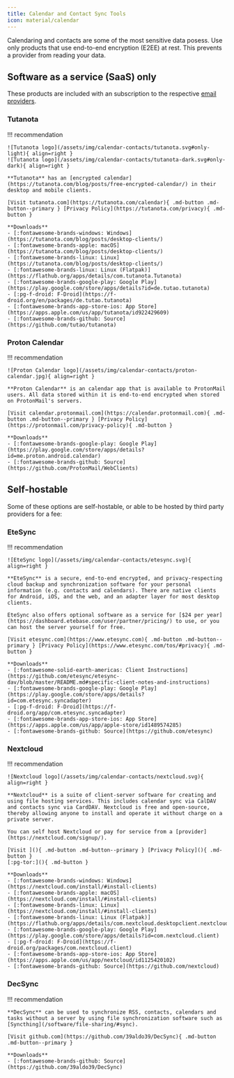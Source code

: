 ```yaml
---
title: Calendar and Contact Sync Tools
icon: material/calendar
---
```

Calendaring and contacts are some of the most sensitive data posess. Use only products that use end-to-end encryption (E2EE) at rest. This prevents a provider from reading your data.

## Software as a service (SaaS) only

These products are included with an subscription to the respective [email providers](/providers/email).

### Tutanota

!!! recommendation

    ![Tutanota logo](/assets/img/calendar-contacts/tutanota.svg#only-light){ align=right }
    ![Tutanota logo](/assets/img/calendar-contacts/tutanota-dark.svg#only-dark){ align=right }

    **Tutanota** has an [encrypted calendar](https://tutanota.com/blog/posts/free-encrypted-calendar/) in their desktop and mobile clients.

    [Visit tutanota.com](https://tutanota.com/calendar){ .md-button .md-button--primary } [Privacy Policy](https://tutanota.com/privacy){ .md-button }

    **Downloads**
    - [:fontawesome-brands-windows: Windows](https://tutanota.com/blog/posts/desktop-clients/)
    - [:fontawesome-brands-apple: macOS](https://tutanota.com/blog/posts/desktop-clients/)
    - [:fontawesome-brands-linux: Linux](https://tutanota.com/blog/posts/desktop-clients/)
    - [:fontawesome-brands-linux: Linux (Flatpak)](https://flathub.org/apps/details/com.tutanota.Tutanota)
    - [:fontawesome-brands-google-play: Google Play](https://play.google.com/store/apps/details?id=de.tutao.tutanota)
    - [:pg-f-droid: F-Droid](https://f-droid.org/en/packages/de.tutao.tutanota)
    - [:fontawesome-brands-app-store-ios: App Store](https://apps.apple.com/us/app/tutanota/id922429609)
    - [:fontawesome-brands-github: Source](https://github.com/tutao/tutanota)

### Proton Calendar

!!! recommendation

    ![Proton Calendar logo](/assets/img/calendar-contacts/proton-calendar.jpg){ align=right }

    **Proton Calendar** is an calendar app that is available to ProtonMail users. All data stored within it is end-to-end encrypted when stored on ProtonMail's servers.

    [Visit calendar.protonmail.com](https://calendar.protonmail.com){ .md-button .md-button--primary } [Privacy Policy](https://protonmail.com/privacy-policy){ .md-button }

    **Downloads**
    - [:fontawesome-brands-google-play: Google Play](https://play.google.com/store/apps/details?id=me.proton.android.calendar)
    - [:fontawesome-brands-github: Source](https://github.com/ProtonMail/WebClients)

## Self-hostable

Some of these options are self-hostable, or able to be hosted by third party providers for a fee:

### EteSync

!!! recommendation

    ![EteSync logo](/assets/img/calendar-contacts/etesync.svg){ align=right }

    **EteSync** is a secure, end-to-end encrypted, and privacy-respecting cloud backup and synchronization software for your personal information (e.g. contacts and calendars). There are native clients for Android, iOS, and the web, and an adapter layer for most desktop clients.

    EteSync also offers optional software as a service for [$24 per year](https://dashboard.etebase.com/user/partner/pricing/) to use, or you can host the server yourself for free.

    [Visit etesync.com](https://www.etesync.com){ .md-button .md-button--primary } [Privacy Policy](https://www.etesync.com/tos/#privacy){ .md-button }

    **Downloads**
    - [:fontawesome-solid-earth-americas: Client Instructions](https://github.com/etesync/etesync-dav/blob/master/README.md#specific-client-notes-and-instructions)
    - [:fontawesome-brands-google-play: Google Play](https://play.google.com/store/apps/details?id=com.etesync.syncadapter)
    - [:pg-f-droid: F-Droid](https://f-droid.org/app/com.etesync.syncadapter)
    - [:fontawesome-brands-app-store-ios: App Store](https://apps.apple.com/us/app/apple-store/id1489574285)
    - [:fontawesome-brands-github: Source](https://github.com/etesync)

### Nextcloud

!!! recommendation

    ![Nextcloud logo](/assets/img/calendar-contacts/nextcloud.svg){ align=right }

    **Nextcloud** is a suite of client-server software for creating and using file hosting services. This includes calendar sync via CalDAV and contacts sync via CardDAV. Nextcloud is free and open-source, thereby allowing anyone to install and operate it without charge on a private server.

    You can self host Nextcloud or pay for service from a [provider](https://nextcloud.com/signup/).

    [Visit ](){ .md-button .md-button--primary } [Privacy Policy](){ .md-button }
    [:pg-tor:](){ .md-button }

    **Downloads**
    - [:fontawesome-brands-windows: Windows](https://nextcloud.com/install/#install-clients)
    - [:fontawesome-brands-apple: macOS](https://nextcloud.com/install/#install-clients)
    - [:fontawesome-brands-linux: Linux](https://nextcloud.com/install/#install-clients)
    - [:fontawesome-brands-linux: Linux (Flatpak)](https://flathub.org/apps/details/com.nextcloud.desktopclient.nextcloud)
    - [:fontawesome-brands-google-play: Google Play](https://play.google.com/store/apps/details?id=com.nextcloud.client)
    - [:pg-f-droid: F-Droid](https://f-droid.org/packages/com.nextcloud.client)
    - [:fontawesome-brands-app-store-ios: App Store](https://apps.apple.com/us/app/nextcloud/id1125420102)
    - [:fontawesome-brands-github: Source](https://github.com/nextcloud)

### DecSync

!!! recommendation

    **DecSync** can be used to synchronize RSS, contacts, calendars and tasks without a server by using file synchronization software such as [Syncthing](/software/file-sharing/#sync).

    [Visit github.com](https://github.com/39aldo39/DecSync){ .md-button .md-button--primary }

    **Downloads**
    - [:fontawesome-brands-github: Source](https://github.com/39aldo39/DecSync)
